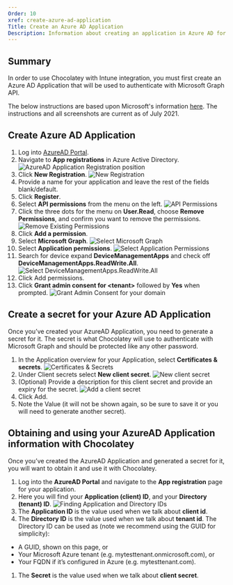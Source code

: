 ```yaml
---
Order: 10
xref: create-azure-ad-application
Title: Create an Azure AD Application
Description: Information about creating an application in Azure AD for Chocolatey to access the Intune APIs.
---
```


<?! Include "../../../shared/intune-note.txt" /?>

## Summary

In order to use Chocolatey with Intune integration, you must first create an Azure AD Application that will be used to authenticate with Microsoft Graph API.

The below instructions are based upon Microsoft's information [here](https://docs.microsoft.com/en-us/graph/auth-v2-service).
The instructions and all screenshots are current as of July 2021.

## Create Azure AD Application

1. Log into [AzureAD Portal](https://aad.portal.azure.com/).
1. Navigate to **App registrations** in Azure Active Directory.
![AzureAD Application Registration position](/assets/images/intune/app-registration.png)
1. Click **New Registration**.
![New Registration](/assets/images/intune/new-registration.png)
1. Provide a name for your application and leave the rest of the fields blank/default.
1. Click **Register**.
1. Select **API permissions** from the menu on the left.
![API Permissions](/assets/images/intune/api-permissions.png)
1. Click the three dots for the menu on **User.Read**, choose **Remove Permissions**, and confirm you want to remove the permissions.
![Remove Existing Permissions](/assets/images/intune/remove-existing-permissions.png)
1. Click **Add a permission**.
1. Select **Microsoft Graph**.
![Select Microsoft Graph](/assets/images/intune/select-graph.png)
1. Select **Application permissions**.
![Select Application Permissions](/assets/images/intune/select-application-permissions.png)
1. Search for device expand **DeviceManagementApps** and check off **DeviceManagementApps.ReadWrite.All**.
![Select DeviceManagementApps.ReadWrite.All](/assets/images/intune/select-device-apps-read-write.png)
1. Click Add permissions.
1. Click **Grant admin consent for &lt;tenant&gt;** followed by **Yes** when prompted.
![Grant Admin Consent for your domain](/assets/images/intune/grant-admin-consent.png)

## Create a secret for your Azure AD Application

Once you’ve created your AzureAD Application, you need to generate a secret for it.
The secret is what Chocolatey will use to authenticate with Microsoft Graph and should be protected like any other password.

1. In the Application overview for your Application, select **Certificates & secrets**.
![Certificates & Secrets](/assets/images/intune/certificates-and-secrets.png)
1. Under Client secrets select **New client secret**.
![New client secret](/assets/images/intune/new-client-secret.png)
1. (Optional) Provide a description for this client secret and provide an expiry for the secret.
![Add a client secret](/assets/images/intune/add-client-secret.png)
1. Click Add.
1. Note the Value (it will not be shown again, so be sure to save it or you will need to generate another secret).

## Obtaining and using your AzureAD Application information with Chocolatey

Once you’ve created the AzureAD Application and generated a secret for it, you will want to obtain it and use it with Chocolatey.

1. Log into the **AzureAD Portal** and navigate to the **App registration** page for your application.
1. Here you will find your **Application (client) ID**, and your **Directory (tenant) ID**.
![Finding Application and Directory IDs](/assets/images/intune/get-app-information.png)
1. The **Application ID** is the value used when we talk about **client id**.
1. The **Directory ID** is the value used when we talk about **tenant id**. The Directory ID can be used as (note we recommend using the GUID for simplicity):
  * A GUID, shown on this page, or 
  * Your Microsoft Azure tenant (e.g. mytesttenant.onmicrosoft.com), or 
  * Your FQDN if it’s configured in Azure (e.g. mytesttenant.com). 
1. The **Secret** is the value used when we talk about **client secret**.
